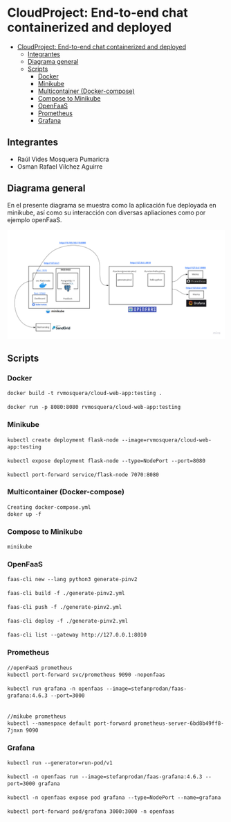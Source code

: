 # CloudProject: End-to-end chat containerized and deployed

- [CloudProject: End-to-end chat containerized and deployed](#cloudproject-end-to-end-chat-containerized-and-deployed)
  - [Integrantes](#integrantes)
  - [Diagrama general](#diagrama-general)
  - [Scripts](#scripts)
    - [Docker](#docker)
    - [Minikube](#Minikube)
    - [Multicontainer (Docker-compose)](#multicontainer-docker-compose)
    - [Compose to Minikube](#compose-to-minikube)
    - [OpenFaaS](#openfaas)
    - [Prometheus](#prometheus)
    - [Grafana](#grafana)

## Integrantes
- Raúl Vides Mosquera Pumaricra
- Osman Rafael Vilchez Aguirre

## Diagrama general
En el presente diagrama se muestra como la aplicación fue deployada en minikube, así como su interacción con diversas apliaciones como por ejemplo openFaaS.

![Diagrama con containers](/imgs/CloudProject.jpg)


## Scripts
### Docker
```console
docker build -t rvmosquera/cloud-web-app:testing .

docker run -p 8080:8080 rvmosquera/cloud-web-app:testing

```
### Minikube
```console
kubectl create deployment flask-node --image=rvmosquera/cloud-web-app:testing

kubectl expose deployment flask-node --type=NodePort --port=8080

kubectl port-forward service/flask-node 7070:8080
```
### Multicontainer (Docker-compose)
```console
Creating docker-compose.yml
doker up -f
```
### Compose to Minikube 
```console
minikube 
```
### OpenFaaS
```console
faas-cli new --lang python3 generate-pinv2

faas-cli build -f ./generate-pinv2.yml

faas-cli push -f ./generate-pinv2.yml

faas-cli deploy -f ./generate-pinv2.yml

faas-cli list --gateway http://127.0.0.1:8010
```

### Prometheus
```console
//openFaaS prometheus 
kubectl port-forward svc/prometheus 9090 -nopenfaas

kubectl run grafana -n openfaas --image=stefanprodan/faas-grafana:4.6.3 --port=3000


//mikube prometheus 
kubectl --namespace default port-forward prometheus-server-6bd8b49ff8-7jnxn 9090
```

### Grafana
```console
kubectl run --generator=run-pod/v1

kubectl -n openfaas run --image=stefanprodan/faas-grafana:4.6.3 --port=3000 grafana

kubectl -n openfaas expose pod grafana --type=NodePort --name=grafana

kubectl port-forward pod/grafana 3000:3000 -n openfaas
```
